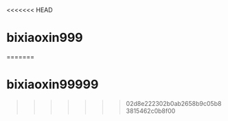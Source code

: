 <<<<<<< HEAD
# bixiaoxin999
=======
# bixiaoxin99999
>>>>>>> 02d8e222302b0ab2658b9c05b83815462c0b8f00
